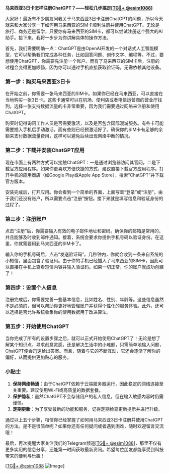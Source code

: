 **马来西亚3日卡怎样注册ChatGPT？——轻松几步搞定[[TG💪+ @esim1088](https://t.me/s/esim1088)]**

大家好！最近有不少朋友问我关于马来西亚3日卡注册ChatGPT的问题，所以今天就来和大家分享一下如何用马来西亚的SIM卡顺利注册并使用ChatGPT。无论是旅行、商务还是留学，只要你有马来西亚的SIM卡，都可以尝试注册这个强大的AI助手。接下来，我将一步步为你讲解具体的操作方法。

首先，我们需要明确一点：ChatGPT是由OpenAI开发的一个对话式人工智能模型，它可以帮助我们完成各种任务，比如回答问题、创作文字、编程等。不过，要想使用ChatGPT，你需要先注册一个账户。而有了马来西亚的SIM卡后，注册的过程会变得更加顺畅，因为你可以通过手机直接获取验证码，无需依赖其他设备。

### 第一步：购买马来西亚3日卡

在开始之前，你需要一张马来西亚的SIM卡。如果你已经在马来西亚，可以直接在当地购买一张3日卡。这些卡通常可以在机场、便利店或者电信运营商的营业厅找到。选择一张支持数据流量的卡非常重要，因为我们需要通过网络来注册和使用ChatGPT。

购买时记得询问工作人员是否需要激活，以及是否包含国际漫游服务。有些卡可能需要插入手机后手动激活，而有些则已经预激活好了。确保你的SIM卡有足够的余额来支付数据流量费用，这样可以避免后续出现网络中断的情况。

### 第二步：下载并安装ChatGPT应用

现在市面上有两种方式可以接触ChatGPT：一是通过浏览器访问其官网，二是下载官方应用程序。如果你更喜欢方便快捷的方式，建议直接下载官方应用程序。打开手机的应用商店（如Google Play或Apple App Store），搜索“ChatGPT”并下载官方版本。

安装完成后，打开应用。你会看到一个简单的界面，上面写着“登录”或“注册”。由于我们还没有账户，所以需要点击“注册”按钮。接下来就是填写信息和验证身份的过程了。

### 第三步：注册账户

点击“注册”后，你需要输入有效的电子邮件地址和密码。确保你的邮箱是常用的，并且能够及时收到邮件通知。接着，系统会要求你提供手机号码以验证身份。在这里，你就需要用到马来西亚的SIM卡了。

输入你的手机号码后，点击“发送验证码”。几秒钟内，你就会收到一条来自系统的小短信，里面包含了验证码。由于你的手机已经插入了马来西亚的SIM卡，因此可以直接在手机上查看短信内容并输入验证码。如果一切正常，你的账户就成功创建了！

### 第四步：设置个人信息

注册完成后，你需要完善一些基本信息，比如姓名、性别、年龄等。这些信息虽然不是必须的，但可以帮助你更好地管理账户并获得个性化的服务体验。此外，还可以选择是否允许系统收集你的使用数据用于改进算法。

### 第五步：开始使用ChatGPT

当你完成了所有的设置步骤之后，就可以正式开始使用ChatGPT了！无论是想了解某个知识点、寻求创意灵感，还是解决生活中的小难题，只需简单地输入问题，ChatGPT便会迅速给出答案。而且，随着与它的不断互动，它还会逐渐了解你的偏好，从而提供更加贴心的服务。

### 小贴士

1. **保持网络畅通**：由于ChatGPT依赖于云端服务器运行，因此稳定的网络连接至关重要。建议使用Wi-Fi或高质量的数据套餐。
2. **保护隐私**：虽然ChatGPT不会存储用户的私人信息，但在输入敏感内容时仍需谨慎。
3. **定期更新**：为了享受最新的功能和服务，记得定期检查更新提示并进行升级。

通过以上五个步骤，相信你已经掌握了如何用马来西亚3日卡注册并使用ChatGPT的方法。是不是很简单呢？如果你还有任何疑问或者遇到困难，随时欢迎留言交流哦！

最后，再次提醒大家关注我们的Telegram频道[[TG💪+ @esim1088](https://t.me/s/esim1088)]，那里不仅有更多实用的信息分享，还能第一时间获取最新资讯。希望每位朋友都能享受到科技带来的便利与乐趣！

[[TG💪+ @esim1088](https://t.me/s/esim1088) ![Image](https://i.postimg.cc/4NQfJmqS/Snipaste-2025-05-13-00-14-12.png)]
